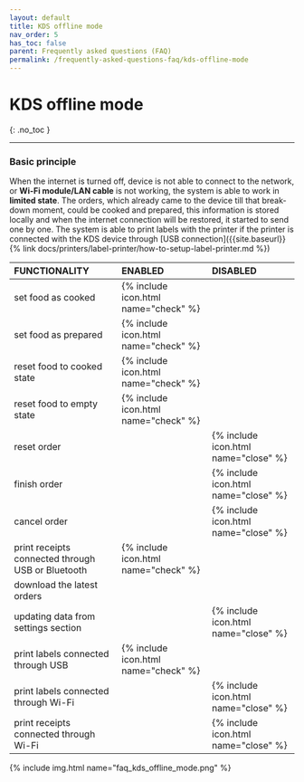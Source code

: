 ```yaml
---
layout: default
title: KDS offline mode
nav_order: 5
has_toc: false
parent: Frequently asked questions (FAQ)
permalink: /frequently-asked-questions-faq/kds-offline-mode
---
```


# KDS offline mode
{: .no_toc }

---

### Basic principle
When the internet is turned off, device is not able to connect to the network, or **Wi-Fi module/LAN cable** is not working, the system is able to work in **limited state**. The orders, which already came to the device till that break-down moment, could be cooked and prepared, this information is stored locally and when the internet connection will be restored, it started to send one by one. The system is able to print labels with the printer if the printer is connected with the KDS device through [USB connection]({{site.baseurl}}{% link docs/printers/label-printer/how-to-setup-label-printer.md %})



| FUNCTIONALITY									| <span class="text-green-100">ENABLED</span>  | <span class="text-red-100">DISABLED</span> |
|:------------------------------------------------------|:------|:------|
| set food as cooked									| <span class="text-green-100">{% include icon.html name="check" %}</span>|  |
| set food as prepared									| <span class="text-green-100">{% include icon.html name="check" %}</span>|  |
| reset food to cooked state							| <span class="text-green-100">{% include icon.html name="check" %}</span>|  |
| reset food to empty state								| <span class="text-green-100">{% include icon.html name="check" %}</span>|  |
| reset order											|  | <span class="text-red-100">{% include icon.html name="close" %}</span>|
| finish order											|  | <span class="text-red-100">{% include icon.html name="close" %}</span>|
| cancel order											|  | <span class="text-red-100">{% include icon.html name="close" %}</span>|
| print receipts connected through USB or Bluetooth		| <span class="text-green-100">{% include icon.html name="check" %}</span>|  |
| download the latest orders							|  |  |
| updating data from settings section					|  | <span class="text-red-100">{% include icon.html name="close" %}</span>|
| print labels connected through USB					| <span class="text-green-100">{% include icon.html name="check" %}</span>|  |
| print labels connected through Wi-Fi					|  | <span class="text-red-100">{% include icon.html name="close" %}</span>|
| print receipts connected through Wi-Fi				|  | <span class="text-red-100">{% include icon.html name="close" %}</span>|

<!-- ### Working functionality offline
- set food as cooked
- set food as prepared
- reset food to cooked state
- reset food to empty state
- print labels connected through USB
- print receipts connected through USB or Bluetooth

## Disabled functionality in offline mode
- reset order
- finish order
- cancel order
- download the latest orders
- updating data from settings section
- print labels connected through Wi-Fi
- print receipts connected through Wi-Fi -->

{% include img.html name="faq_kds_offline_mode.png" %}